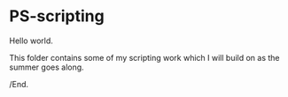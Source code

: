 # PS-scripting

Hello world. 

This folder contains some of my scripting work which I will build on as the summer goes along.


/End.
